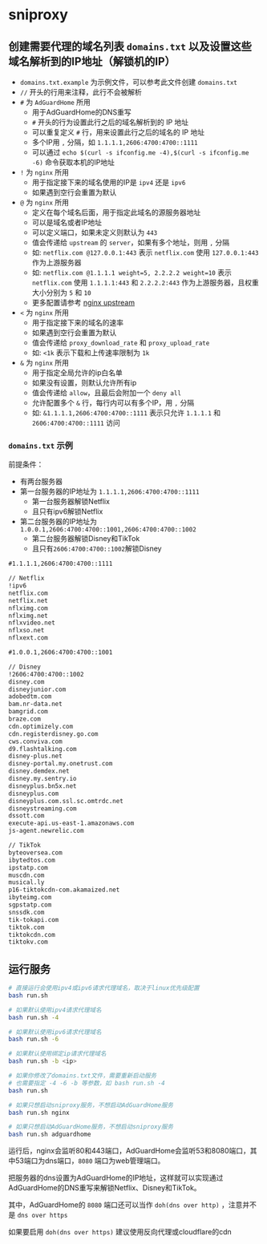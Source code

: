# sniproxy

## 创建需要代理的域名列表 `domains.txt` 以及设置这些域名解析到的IP地址（解锁机的IP）

- `domains.txt.example` 为示例文件，可以参考此文件创建 `domains.txt`
- `//` 开头的行用来注释，此行不会被解析
- `#` 为 `AdGuardHome` 所用
  - 用于AdGuardHome的DNS重写
  - `#` 开头的行为设置此行之后的域名解析到的 IP 地址
  - 可以重复定义 `#` 行，用来设置此行之后的域名的 IP 地址
  - 多个IP用 `,` 分隔，如 `1.1.1.1,2606:4700:4700::1111`
  - 可以通过 `echo $(curl -s ifconfig.me -4),$(curl -s ifconfig.me -6)` 命令获取本机的IP地址
- `!` 为 `nginx` 所用
  - 用于指定接下来的域名使用的IP是 `ipv4` 还是 `ipv6`
  - 如果遇到空行会重置为默认
- `@` 为 `nginx` 所用
  - 定义在每个域名后面，用于指定此域名的源服务器地址
  - 可以是域名或者IP地址
  - 可以定义端口，如果未定义则默认为 `443`
  - 值会传递给 `upstream` 的 `server`，如果有多个地址，则用 `,` 分隔
  - 如: `netflix.com @127.0.0.1:443` 表示 `netflix.com` 使用 `127.0.0.1:443` 作为上游服务器
  - 如: `netflix.com @1.1.1.1 weight=5, 2.2.2.2 weight=10` 表示 `netflix.com` 使用 `1.1.1.1:443` 和 `2.2.2.2:443` 作为上游服务器，且权重大小分别为 `5` 和 `10`
  - 更多配置请参考 [nginx upstream](https://nginx.org/en/docs/stream/ngx_stream_upstream_module.html)
- `<` 为 `nginx` 所用
  - 用于指定接下来的域名的速率
  - 如果遇到空行会重置为默认
  - 值会传递给 `proxy_download_rate` 和 `proxy_upload_rate`
  - 如: `<1k` 表示下载和上传速率限制为 `1k`
- `&` 为 `nginx` 所用
  - 用于指定全局允许的ip白名单
  - 如果没有设置，则默认允许所有ip
  - 值会传递给 `allow`，且最后会附加一个 `deny all`
  - 允许配置多个 `&` 行，每行内可以有多个IP，用 `,` 分隔
  - 如: `&1.1.1.1,2606:4700:4700::1111` 表示只允许 `1.1.1.1` 和 `2606:4700:4700::1111` 访问

### `domains.txt` 示例

前提条件：

- 有两台服务器
- 第一台服务器的IP地址为 `1.1.1.1,2606:4700:4700::1111`
  - 第一台服务器解锁Netflix
  - 且只有ipv6解锁Netflix
- 第二台服务器的IP地址为 `1.0.0.1,2606:4700:4700::1001,2606:4700:4700::1002`
  - 第二台服务器解锁Disney和TikTok
  - 且只有`2606:4700:4700::1002`解锁Disney

```txt
#1.1.1.1,2606:4700:4700::1111

// Netflix
!ipv6
netflix.com
netflix.net
nflximg.com
nflximg.net
nflxvideo.net
nflxso.net
nflxext.com

#1.0.0.1,2606:4700:4700::1001

// Disney
!2606:4700:4700::1002
disney.com
disneyjunior.com
adobedtm.com
bam.nr-data.net
bamgrid.com
braze.com
cdn.optimizely.com
cdn.registerdisney.go.com
cws.conviva.com
d9.flashtalking.com
disney-plus.net
disney-portal.my.onetrust.com
disney.demdex.net
disney.my.sentry.io
disneyplus.bn5x.net
disneyplus.com
disneyplus.com.ssl.sc.omtrdc.net
disneystreaming.com
dssott.com
execute-api.us-east-1.amazonaws.com
js-agent.newrelic.com

// TikTok
byteoversea.com
ibytedtos.com
ipstatp.com
muscdn.com
musical.ly
p16-tiktokcdn-com.akamaized.net
ibyteimg.com
sgpstatp.com
snssdk.com
tik-tokapi.com
tiktok.com
tiktokcdn.com
tiktokv.com
```

## 运行服务

```bash
# 直接运行会使用ipv4或ipv6请求代理域名，取决于linux优先级配置
bash run.sh

# 如果默认使用ipv4请求代理域名
bash run.sh -4

# 如果默认使用ipv6请求代理域名
bash run.sh -6

# 如果默认使用绑定ip请求代理域名
bash run.sh -b <ip>

# 如果你修改了domains.txt文件，需要重新启动服务
# 也需要指定 -4 -6 -b 等参数，如 bash run.sh -4
bash run.sh

# 如果只想启动sniproxy服务，不想启动AdGuardHome服务
bash run.sh nginx

# 如果只想启动AdGuardHome服务，不想启动sniproxy服务
bash run.sh adguardhome
```

运行后，nginx会监听80和443端口，AdGuardHome会监听53和8080端口，其中53端口为dns端口，`8080` 端口为web管理端口。

把服务器的dns设置为AdGuardHome的IP地址，这样就可以实现通过AdGuardHome的DNS重写来解锁Netflix、Disney和TikTok。

其中，AdGuardHome的 `8080` 端口还可以当作 `doh(dns over http)` ，注意并不是 `dns over https`

如果要启用 `doh(dns over https)` 建议使用反向代理或cloudflare的cdn
